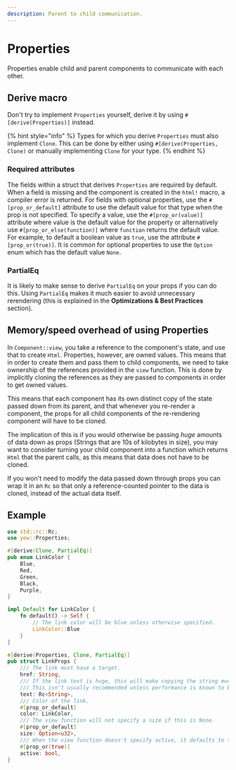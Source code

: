 ```yaml
---
description: Parent to child communication.
---
```


# Properties

Properties enable child and parent components to communicate with each other.

## Derive macro

Don't try to implement `Properties` yourself, derive it by using `#[derive(Properties)]` instead.

{% hint style="info" %}
Types for which you derive `Properties` must also implement `Clone`. This can be done by either using `#[derive(Properties, Clone)` or manually implementing `Clone` for your type.
{% endhint %}

### Required attributes

The fields within a struct that derives `Properties` are required by default. When a field is missing and the component is created in the `html!` macro, a compiler error is returned. For fields with optional properties, use the `#[prop_or_default]` attribute to use the default value for that type when the prop is not specified. To specify a value, use the `#[prop_or(value)]` attribute where value is the default value for the property or alternatively use `#[prop_or_else(function)]` where `function` returns the default value. For example, to default a boolean value as `true`, use the attribute `#[prop_or(true)]`. It is common for optional properties to use the `Option` enum which has the default value `None`.

### PartialEq

It is likely to make sense to derive `PartialEq` on your props if you can do this. Using `PartialEq` makes it much easier to avoid unnecessary rerendering \(this is explained in the **Optimizations & Best Practices** section\).

## Memory/speed overhead of using Properties

In `Component::view`, you take a reference to the component's state, and use that to create `Html`. Properties, however, are owned values. This means that in order to create them and pass them to child components, we need to take ownership of the references provided in the `view` function. This is done by implicitly cloning the references as they are passed to components in order to get owned values.

This means that each component has its own distinct copy of the state passed down from its parent, and that whenever you re-render a component, the props for all child components of the re-rendering component will have to be cloned.

The implication of this is if you would otherwise be passing _huge_ amounts of data down as props \(Strings that are 10s of kilobytes in size\), you may want to consider turning your child component into a function which returns `Html` that the parent calls, as this means that data does not have to be cloned.

If you won't need to modify the data passed down through props you can wrap it in an `Rc` so that only a reference-counted pointer to the data is cloned, instead of the actual data itself.

## Example

```rust
use std::rc::Rc;
use yew::Properties;

#[derive(Clone, PartialEq)]
pub enum LinkColor {
    Blue,
    Red,
    Green,
    Black,
    Purple,
}

impl Default for LinkColor {
    fn default() -> Self {
        // The link color will be blue unless otherwise specified.
        LinkColor::Blue
    }
}

#[derive(Properties, Clone, PartialEq)]
pub struct LinkProps {
    /// The link must have a target.
    href: String,
    /// If the link text is huge, this will make copying the string much cheaper.
    /// This isn't usually recommended unless performance is known to be a problem.
    text: Rc<String>,
    /// Color of the link.
    #[prop_or_default]
    color: LinkColor,
    /// The view function will not specify a size if this is None.
    #[prop_or_default]
    size: Option<u32>,
    /// When the view function doesn't specify active, it defaults to true.
    #[prop_or(true)]
    active: bool,
}
```
